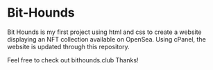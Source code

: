 # Bit-Hounds
Bit Hounds is my first project using html and css to create a website displaying an NFT collection available on OpenSea.
Using cPanel, the website is updated through this repository.

Feel free to check out bithounds.club 
Thanks!
